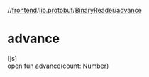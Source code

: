//[frontend](../../../index.md)/[lib.protobuf](../index.md)/[BinaryReader](index.md)/[advance](advance.md)

# advance

[js]\
open fun [advance](advance.md)(count: [Number](https://kotlinlang.org/api/latest/jvm/stdlib/kotlin/-number/index.html))
